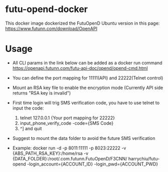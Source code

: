 # futu-opend-docker

This docker image dockerized the FutuOpenD Ubuntu version in this page: https://www.futunn.com/download/OpenAPI

# Usage

* All CLI params in the link below can be added as a docker run command 
  https://openapi.futunn.com/futu-api-doc/opend/opend-cmd.html
* You can define the port mapping for 11111(API) and 22222(Telnet control)
* Mount an RSA key file to enable the encryption mode (Currently API side returns "RSA key is invalid")
* First time login will trig SMS verification code, you have to use telnet to input the code:
  1. telnet 127.0.0.1 {Your port mapping for 22222}
  2. input_phone_verify_code -code={SMS Code}
  3.  ^] and quit
* Suggest to mount the data folder to avoid the future SMS verification

* Example:
docker run -d -p 8011:11111 -p 8023:22222 -v {ABS_PATH_RSA_KEY}:/home/rsa -v
  {DATA_FOLDER}:/root/.com.futunn.FutuOpenD/F3CNN/ harrychiu/futu-opend -login_account={ACCOUNT_ID} -login_pwd={ACCOUNT_PWD}